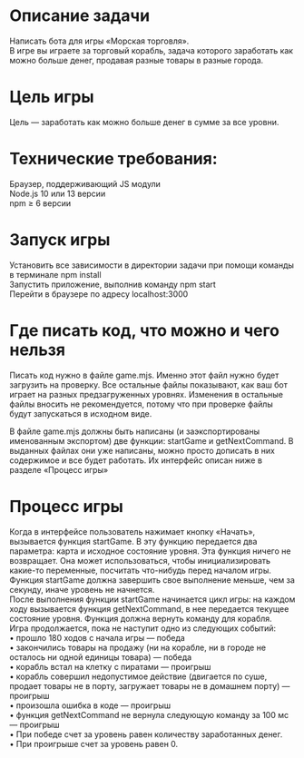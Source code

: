 # Описание задачи
Написать бота для игры «Морская торговля».  
В игре вы играете за торговый корабль, задача которого заработать как можно больше денег, продавая разные товары в разные города.    
  
# Цель игры
Цель — заработать как можно больше денег в сумме за все уровни.  

# Технические требования:
Браузер, поддерживающий JS модули  
Node.js 10 или 13 версии  
npm ≥ 6 версии  

# Запуск игры
Установить все зависимости в директории задачи при помощи команды в терминале npm install  
Запустить приложение, выполнив команду npm start  
Перейти в браузере по адресу localhost:3000

# Где писать код, что можно и чего нельзя
Писать код нужно в файле game.mjs. Именно этот файл нужно будет загрузить на проверку. Все остальные файлы показывают, как ваш бот играет на разных предзагруженных уровнях. Изменения в остальные файлы вносить не рекомендуется, потому что при проверке файлы будут запускаться в исходном виде.  

В файле game.mjs должны быть написаны (и заэкспортированы именованным экспортом) две функции: startGame и getNextCommand. В выданных файлах они уже написаны, можно просто дописать в них содержимое и все будет работать. Их интерфейс описан ниже в разделе «Процесс игры»  
# Процесс игры
Когда в интерфейсе пользователь нажимает кнопку «Начать», вызывается функция startGame. В эту функцию передается два параметра: карта и исходное состояние уровня. Эта функция ничего не возвращает. Она может использоваться, чтобы инициализировать какие-то переменные, посчитать что-нибудь перед началом игры.  
Функция startGame должна завершить свое выполнение меньше, чем за секунду, иначе уровень не начнется.  
После выполнения функции startGame начинается цикл игры: на каждом ходу вызывается функция getNextCommand, в нее передается текущее состояние уровня. Функция должна вернуть команду для корабля.  
Игра продолжается, пока не наступит одно из следующих событий:  
• прошло 180 ходов с начала игры — победа  
• закончились товары на продажу (ни на корабле, ни в городе не осталось ни одной единицы товара) — победа  
• корабль встал на клетку с пиратами — проигрыш  
• корабль совершил недопустимое действие (двигается по суше, продает товары не в порту, загружает товары не в домашнем порту) — проигрыш  
• произошла ошибка в коде — проигрыш  
• функция getNextCommand не вернула следующую команду за 100 мс — проигрыш  
• При победе счет за уровень равен количеству заработанных денег.  
• При проигрыше счет за уровень равен 0.  

